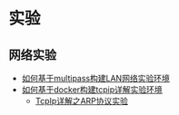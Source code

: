 


# 实验

## 网络实验

- [如何基于multipass构建LAN网络实验环境](experiments/network/LAN网络实验环境/readme.如何基于multipass构建LAN网络实验环境.md)
- [如何基于docker构建tcpip详解实验环境](experiments/network/TcpIp详解实验环境/readme.TcpIp详解实验环境.md)
    - [TcpIp详解之ARP协议实验](experiments/network/TcpIp详解之ARP协议实验/readme.TcpIp详解之ARP协议实验.md)
